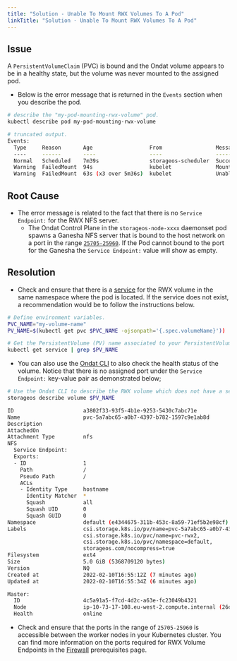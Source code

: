```yaml
---
title: "Solution - Unable To Mount RWX Volumes To A Pod"
linkTitle: "Solution - Unable To Mount RWX Volumes To A Pod"
---
```


## Issue

A `PersistentVolumeClaim` (PVC) is bound and the Ondat volume appears to be in a healthy state, but the volume was never mounted to the assigned pod.
- Below is the error message that is returned in the `Events` section when you describe the pod.

```bash
# describe the "my-pod-mounting-rwx-volume" pod.
kubectl describe pod my-pod-mounting-rwx-volume

# truncated output.
Events:
  Type     Reason       Age                  From                 Message
  ----     ------       ----                 ----                 -------
  Normal   Scheduled    7m39s                storageos-scheduler  Successfully assigned default/test4-849f875f74-dmjtr to ip-10-73-16-8.eu-west-2.compute.internal
  Warning  FailedMount  94s                  kubelet              MountVolume.SetUp failed for volume "pvc-c30e3215-bbd6-4dd5-a6e2-84de1fb06097" : rpc error: code = DeadlineExceeded desc = context deadline exceeded
  Warning  FailedMount  63s (x3 over 5m36s)  kubelet              Unable to attach or mount volumes: unmounted volumes=[v1], unattached volumes=[v1 kube-api-access-h9njv]: timed out waiting for the condition
```

## Root Cause

- The error message is related to the fact that there is no `Service Endpoint:` for the RWX NFS server.
  - The Ondat Control Plane in the `storageos-node-xxxx` daemonset pod spawns a Ganesha NFS server that is bound to the host network on a port in the range [`25705-25960`](/docs/prerequisites/firewalls/). If the Pod cannot bound to the port for the Ganesha the `Service Endpoint:` value will show as empty.

## Resolution

- Check and ensure that there is a [service](https://kubernetes.io/docs/concepts/services-networking/service/) for the RWX volume in the same namespace where the pod is located. If the service does not exist, a recommendation would be to follow the instructions below.

```bash
# Define environment variables.
PVC_NAME="my-volume-name"
PV_NAME=$(kubectl get pvc $PVC_NAME -ojsonpath='{.spec.volumeName}'))

# Get the PersistentVolume (PV) name associated to your PersistentVolumeClaim (PVC).
kubectl get service | grep $PV_NAME
```

- You can also use the [Ondat CLI](/docs/reference/cli/) to also check the health status of the volume. Notice that there is no assigned port under the `Service Endpoint:` key-value pair as demonstrated below;

```bash
# Use the Ondat CLI to describe the RWX volume which does not have a service.
storageos describe volume $PV_NAME

ID                      a3802f33-93f5-4b1e-9253-5430c7abc71e
Name                    pvc-5a7abc65-a0b7-4397-b782-1597c9e1ab8d
Description
AttachedOn              
Attachment Type         nfs
NFS
  Service Endpoint:    
  Exports:
  - ID                  1
    Path                /
    Pseudo Path         /
    ACLs
    - Identity Type     hostname
      Identity Matcher  *
      Squash            all
      Squash UID        0
      Squash GUID       0
Namespace               default (e4344675-311b-453c-8a59-71ef5b2e98cf)
Labels                  csi.storage.k8s.io/pv/name=pvc-5a7abc65-a0b7-4397-b782-1597c9e1ab8d,
                        csi.storage.k8s.io/pvc/name=pvc-rwx2,
                        csi.storage.k8s.io/pvc/namespace=default,
                        storageos.com/nocompress=true
Filesystem              ext4
Size                    5.0 GiB (5368709120 bytes)
Version                 NQ
Created at              2022-02-10T16:55:12Z (7 minutes ago)
Updated at              2022-02-10T16:55:34Z (6 minutes ago)

Master:
  ID                    4c5a91a5-f7cd-4d2c-a63e-fc23049b4321
  Node                  ip-10-73-17-108.eu-west-2.compute.internal (26d7a07c-1d68-49e9-a541-d0eb93ab77b9)
  Health                online
```

- Check and ensure that the ports in the range of `25705-25960` is accessible between the worker nodes in your Kubernetes cluster. You can find more information on the ports required for RWX Volume Endpoints in the [Firewall](/docs/prerequisites/firewalls/) prerequisites page.
